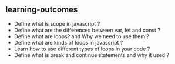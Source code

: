 ## learning-outcomes

- Define what is scope in javascript ?
- Define what are the differences between var, let and const ?
- Define what are loops? and Why we need to use them ?
- Define what are kinds of loops in javascript ?
- Learn how to use different types of loops in your code ?
- Define what is break and continue statements and why it used ?
